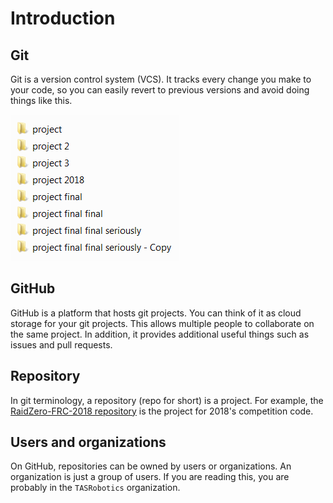 # Introduction

## Git

Git is a version control system (VCS). It tracks every change you make to your code, so you can easily revert to previous versions and avoid doing things like this.

![](img/manual-version-control.png)

## GitHub

GitHub is a platform that hosts git projects. You can think of it as cloud storage for your git projects. This allows multiple people to collaborate on the same project. In addition, it provides additional useful things such as issues and pull requests.

## Repository

In git terminology, a repository (repo for short) is a project. For example, the [RaidZero-FRC-2018 repository](https://github.com/TASRobotics/RaidZero-FRC-2018) is the project for 2018's competition code.

## Users and organizations

On GitHub, repositories can be owned by users or organizations. An organization is just a group of users. If you are reading this, you are probably in the `TASRobotics` organization.
